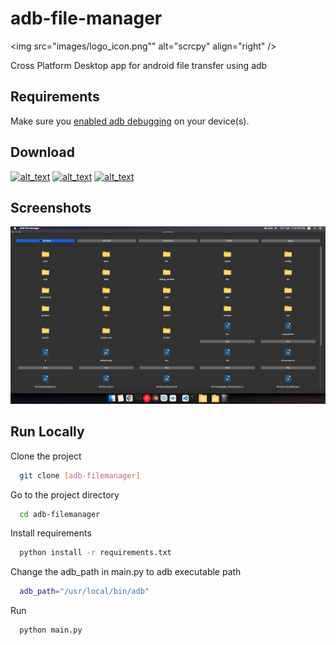 # adb-file-manager

<img src="images/logo_icon.png"" alt="scrcpy" align="right" />


Cross Platform Desktop app for android file transfer using adb


## Requirements

Make sure you [enabled adb debugging][enable-adb] on your device(s).

[enable-adb]: https://developer.android.com/studio/command-line/adb.html#Enabling

## Download

[<img alt="alt_text" width="40px" src="images/windows.ico" />](dist/ADB%20File%20Manager.exe?raw=1) [<img alt="alt_text" width="40px" src="images/linux-48.ico" />](dist/ADB%20File%20Manager%201.1.0%20-%20Linux?raw=1) [<img alt="alt_text" width="40px" src="images/mac-os-48.ico" />](dist/ADB%20File%20Manager%201.1.0%20Mac%20App%20File.zip?raw=1)


## Screenshots
![image](images/s.png)


## Run Locally

Clone the project

```bash
  git clone [adb-filemanager]
```

Go to the project directory

```bash
  cd adb-filemanager
```

Install requirements

```bash
  python install -r requirements.txt
```
Change the adb_path  in main.py to adb executable path
```bash
  adb_path="/usr/local/bin/adb"

```
Run

```bash
  python main.py
```






